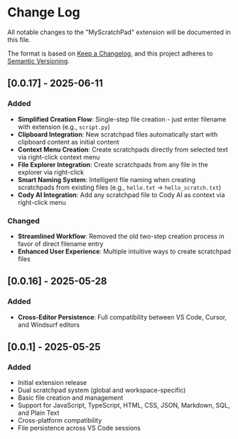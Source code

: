 # Change Log

All notable changes to the "MyScratchPad" extension will be documented in this file.

The format is based on [Keep a Changelog](https://keepachangelog.com/en/1.0.0/),
and this project adheres to [Semantic Versioning](https://semver.org/spec/v2.0.0.html).

## [0.0.17] - 2025-06-11

### Added

- **Simplified Creation Flow**: Single-step file creation - just enter filename with extension (e.g., `script.py`)
- **Clipboard Integration**: New scratchpad files automatically start with clipboard content as initial content
- **Context Menu Creation**: Create scratchpads directly from selected text via right-click context menu
- **File Explorer Integration**: Create scratchpads from any file in the explorer via right-click
- **Smart Naming System**: Intelligent file naming when creating scratchpads from existing files (e.g., `hello.txt` → `hello_scratch.txt`)
- **Cody AI Integration**: Add any scratchpad file to Cody AI as context via right-click menu

### Changed

- **Streamlined Workflow**: Removed the old two-step creation process in favor of direct filename entry
- **Enhanced User Experience**: Multiple intuitive ways to create scratchpad files

## [0.0.16] - 2025-05-28

### Added

- **Cross-Editor Persistence**: Full compatibility between VS Code, Cursor, and Windsurf editors

## [0.0.1] - 2025-05-25

### Added

- Initial extension release
- Dual scratchpad system (global and workspace-specific)
- Basic file creation and management
- Support for JavaScript, TypeScript, HTML, CSS, JSON, Markdown, SQL, and Plain Text
- Cross-platform compatibility
- File persistence across VS Code sessions

